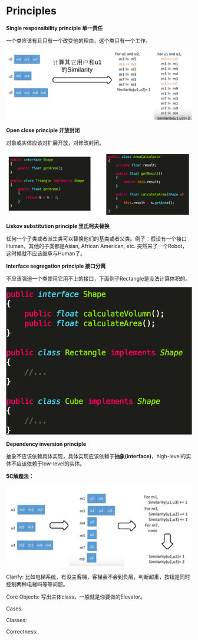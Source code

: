 # Principles

**Single responsibility principle 单一责任**

一个类应该有且只有一个改变他的理由，这个类只有一个工作。

![](../.gitbook/assets/image%20%283%29.png)

**Open close principle 开放封闭**

对象或实体应该对扩展开放，对修改封闭。

![](../.gitbook/assets/image%20%287%29.png)

**Liskov substitution principle 里氏柯夫替换**

任何一个子类或者派生类可以替换他们的基类或者父类。例子：假设有一个接口Human，其他的子类都是Asian, African American, etc. 突然来了一个Robot，这时候就不应该继承与Human了。

**Interface segregation principle 接口分离**

不应该强迫一个类使用它用不上的接口，下面例子Rectangle是没法计算体积的。

![](../.gitbook/assets/image%20%285%29.png)

**Dependency inversion principle**

抽象不应该依赖具体实现，具体实现应该依赖于**抽象\(interface\)**，high-level的实体不应该依赖于low-level的实体。



**5C解题法：**

![](../.gitbook/assets/image%20%284%29.png)

Clarify: 比如电梯系统，有没主客梯，客梯会不会到负层，判断超重，按钮是同时控制两种电梯吗等等问题。

Core Objects: 写出主体class，一般就是你要做的Elevator。

Cases:

Classes:

Correctness:





